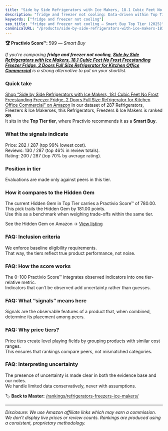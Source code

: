 ```yaml
---
title: "Side by Side Refrigerators with Ice Makers, 18.1 Cubic Feet No Frost Freestanding Freezer Fridge, 2 Doors Full Size Refrigerator for Kitchen Office Commercial"
description: "fridge and freezer not cooling: Data-driven within Top Tier ranking using the Practivio Score™. Positioned by quality, value, demand, findability, momentum."
keywords: ["fridge and freezer not cooling"]
seo_title: "fridge and freezer not cooling — Smart Buy Top Tier (2025)"
canonicalURL: "/products/side-by-side-refrigerators-with-ice-makers-181-cubic-feet-no-frost-freestanding-freezer-fridge-2-doors-full-size-refrigerator-for-kitchen-office-commercial-B0BYDJYPJH/"
---
```


**🏆 Practivio Score™:** 599 — _Smart Buy_


*If you're comparing **fridge and freezer not cooling**, **[Side by Side Refrigerators with Ice Makers, 18.1 Cubic Feet No Frost Freestanding Freezer Fridge, 2 Doors Full Size Refrigerator for Kitchen Office Commercial](https://www.amazon.com/dp/B0BYDJYPJH?tag=practivio-20)** is a strong alternative to put on your shortlist.*
### Quick take
[Shop “Side by Side Refrigerators with Ice Makers, 18.1 Cubic Feet No Frost Freestanding Freezer Fridge, 2 Doors Full Size Refrigerator for Kitchen Office Commercial” on Amazon](https://www.amazon.com/dp/B0BYDJYPJH?tag=practivio-20)
In our dataset of 287 Refrigerators, Freezers & Ice Makerses, this Refrigerators, Freezers & Ice Makers is ranked **89**.  
It sits in the **Top Tier tier**, where Practivio recommends it as a **Smart Buy**.

### What the signals indicate
Price: 282 / 287 (top 99% lowest cost).  
Reviews: 130 / 287 (top 46% in review totals).  
Rating: 200 / 287 (top 70% by average rating).  

### Position in tier
Evaluations are made only against peers in this tier.

### How it compares to the Hidden Gem
The current Hidden Gem in Top Tier carries a Practivio Score™ of 780.00.  
This pick trails the Hidden Gem by 181.00 points.  
Use this as a benchmark when weighing trade-offs within the same tier.  

See the Hidden Gem on Amazon → [View listing](https://www.amazon.com/dp/B07W48P1HK?tag=practivio-20)

### FAQ: Inclusion criteria
We enforce baseline eligibility requirements.  
That way, the tiers reflect true product performance, not noise.

### FAQ: How the score works
The 0–100 Practivio Score™ integrates observed indicators into one tier-relative metric.  
Indicators that can’t be observed add uncertainty rather than guesses.

### FAQ: What “signals” means here
Signals are the observable features of a product that, when combined, determine its placement among peers.

### FAQ: Why price tiers?
Price tiers create level playing fields by grouping products with similar cost ranges.  
This ensures that rankings compare peers, not mismatched categories.

### FAQ: Interpreting uncertainty
The presence of uncertainty is made clear in both the evidence base and our notes.  
We handle limited data conservatively, never with assumptions.


🏷️ **Back to Master:** [/rankings/refrigerators-freezers-ice-makers/](/rankings/refrigerators-freezers-ice-makers/)

---
_Disclosure: We use Amazon affiliate links which may earn a commission. We don’t display live prices or review counts. Rankings are produced using a consistent, proprietary methodology._
